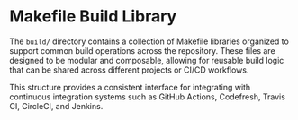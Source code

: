 # Makefile Build Library

The `build/` directory contains a collection of Makefile libraries organized to support common build operations across the repository. These files are designed to be modular and composable, allowing for reusable build logic that can be shared across different projects or CI/CD workflows.

This structure provides a consistent interface for integrating with continuous integration systems such as GitHub Actions, Codefresh, Travis CI, CircleCI, and Jenkins.
